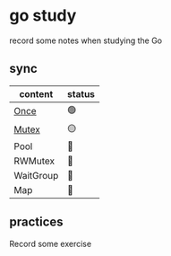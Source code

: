 # go study
record some notes when studying the Go

## sync
| content             | status |
| ------------------- | ------ |
| [Once](sync/once)   | 🟢    |
| [Mutex](sync/mutex) | 🟡    |
| Pool                | 🔴    |
| RWMutex             | 🔴    |
| WaitGroup           | 🔴    |
| Map                 | 🔴    |

## practices
Record some exercise
